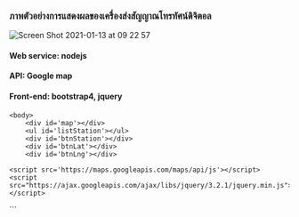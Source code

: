 ### ภาพตัวอย่างการแสดงผลของเครื่องส่งสัญญาณโทรทัศน์ดิจิตอล
![Screen Shot 2021-01-13 at 09 22 57](https://user-images.githubusercontent.com/25115342/104398286-04868900-5581-11eb-8582-2b2b87528127.png)  
#### Web service: nodejs  
#### API: Google map  
#### Front-end: bootstrap4, jquery 

``` 
<body>
    <div id='map'></div> 
    <ul id='listStation'></ul>
    <div id='btnStation'></div>
    <div id='btnLat'></div>
    <div id='btnLng'></div>
```  
```
<script src='https://maps.googleapis.com/maps/api/js'></script>
<script src="https://ajax.googleapis.com/ajax/libs/jquery/3.2.1/jquery.min.js"></script>
```            
<script>
 
 //แสดงแผนที่
function initMap() {
        // Create the map.
    var map = new google.maps.Map(document.getElementById('map'), {
          zoom: 6,
          center: {lat: 13, lng: 100},
          mapTypeId: 'terrain'
        });
    $.getJSON('localtion.json',function(data){//$.get('https://algorist.club/coffee').done(show)
    $.each(data, function(LatLng,local){
        console.log(local.station+': '+local.lat+','+local.lng)
        var cityCircle = new google.maps.Circle({
                strokeColor: '#CCCCCC',//ขอบสี
                strokeOpacity: 0.8,
                strokeWeight: 2,//ขอบ
                fillColor: '#cc0000',//พื้นที่สี
                fillOpacity: 0.35,
                map: map,
                //center: locations[i].center,//{lat:13, lng:100}
                //center:{lat:13.851667,lng:102.032778},
                center:{lat:local.lat, lng:local.lng},
                //radius: Math.sqrt(locations[i].population) * 100
                radius: Math.sqrt(500000) * 100
                });

    });
});
}  
//แสดงชื่อจังหวัดที่ตั้งสถานี
$.getJSON('localtion.json',function(data){//$.get('https://algorist.club/coffee').done(show)
    $.each(data, function(i,local){
       // $('#listStation').append('<li>'+local.station+'</li>')//แสดงแบบJQuery
       $('#btnStation').append('<button>'+local.station+'</button>')//แสดงแบบJQuery
       $('#btnLat').append('<button>Lat: '+local.lat+'</button>')//แสดงแบบJQuery
       $('#btnLng').append('<button>Lng: '+local.lng+'</button>')//แสดงแบบJQuery
       console.log(local.station+': '+local.lat+','+local.lng)
    });
});
</script>
</body> 
``` 
